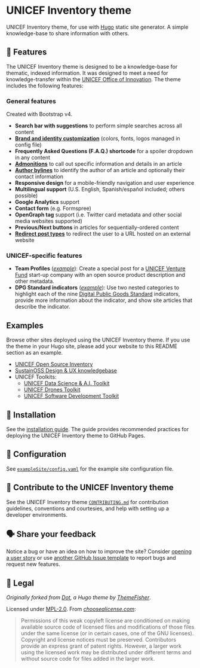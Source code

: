 UNICEF Inventory theme
======================

<!--
    Style rule: one sentence per line please!
    This makes git diffs easier to read. :)
-->

UNICEF Inventory theme, for use with [Hugo](https://gohugo.io/) static site generator.
A simple knowledge-base to share information with others.


## :star2: Features

The UNICEF Inventory theme is designed to be a knowledge-base for thematic, indexed information.
It was designed to meet a need for knowledge-transfer within the [UNICEF Office of Innovation](https://www.unicef.org/innovation/).
The theme includes the following features:

### General features

Created with Bootstrap v4.

* **Search bar with suggestions** to perform simple searches across all content
* [**Brand and identity customization**](https://unicef.github.io/inventory-hugo-theme/features/brand-identity/) (colors, fonts, logos managed in config file)
* **Frequently Asked Questions (F.A.Q.) shortcode** for a spoiler dropdown in any content
* [**Admonitions**](https://unicef.github.io/inventory-hugo-theme/features/admonitions/) to call out specific information and details in an article
* [**Author bylines**](https://unicef.github.io/inventory-hugo-theme/features/author-byline/) to identify the author of an article and optionally their contact information
* **Responsive design** for a mobile-friendly navigation and user experience
* **Multilingual support** (U.S. English, Spanish/español included; others possible)
* **Google Analytics** support
* **Contact form** (e.g. Formspree)
* **OpenGraph tag** support (i.e. Twitter card metadata and other social media websites supported)
* **Previous/Next buttons** in articles for sequentially-ordered content
* [**Redirect post types**](https://unicef.github.io/inventory-hugo-theme/features/redirect/) to redirect the user to a URL hosted on an external website

### UNICEF-specific features

* **Team Profiles** ([_example_](https://unicef.github.io/inventory/cohorts/)):
  Create a special post for a [UNICEF Venture Fund](https://www.unicefinnovationfund.org/) start-up company with an open source product description and other metadata.
* **DPG Standard indicators** ([_example_](https://unicef.github.io/inventory/dpg-indicators/)):
  Use two nested categories to highlight each of the nine [Digital Public Goods Standard](https://digitalpublicgoods.net/standard/) indicators, provide more information about the indicator, and show site articles that describe the indicator.


## Examples

Browse other sites deployed using the UNICEF Inventory theme.
If you use the theme in your Hugo site, please add your website to this README section as an example.

* [UNICEF Open Source Inventory](https://unicef.github.io/inventory/)
* [SustainOSS Design & UX knowledgebase](https://sustainers.github.io/design/)
* UNICEF Toolkits:
    * [UNICEF Data Science & A.I. Toolkit](https://unicef.github.io/ooi-toolkit-ds/)
    * [UNICEF Drones Toolkit](https://unicef.github.io/drone-4sdgtoolkit/)
    * [UNICEF Software Development Toolkit](https://unicef.github.io/ooi-toolkit-software/)


## :electric_plug: Installation

See the [installation guide](https://unicef.github.io/inventory-hugo-theme/install/new-site/).
The guide provides recommended practices for deploying the UNICEF Inventory theme to GitHub Pages.


## :nut_and_bolt: Configuration

See [`exampleSite/config.yaml`](https://github.com/unicef/inventory-hugo-theme/blob/main/exampleSite/config.yaml) for the example site configuration file.


## :busts_in_silhouette: Contribute to the UNICEF Inventory theme

<!-- TODO: Migrate to an article in the example site. -->

See the UNICEF Inventory theme [`CONTRIBUTING.md`](https://github.com/unicef/inventory-hugo-theme/blob/main/.github/CONTRIBUTING.md) for contribution guidelines, conventions and courtesies, and help with setting up a developer environments.


## :speaking_head: Share your feedback

Notice a bug or have an idea on how to improve the site?
Consider [opening a user story](https://github.com/unicef/inventory-hugo-theme/issues/new?assignees=&labels=C%3A+design+thinking%2C%3F%3A+needs+triage&template=04-user-story.yml&title=As+a+%5Btype+of+user%5D%2C+I+want+%5Ban+action%5D+so+that+%5Ba+benefit%2Fa+value%5D.) or use [another GitHub Issue template](https://github.com/unicef/inventory-hugo-theme/issues/new/choose) to report bugs and request new features.


## :memo: Legal

_Originally forked from [Dot](https://github.com/themefisher/dot-hugo), a Hugo theme by [ThemeFisher](https://themefisher.com/hugo-themes)_.

Licensed under [MPL-2.0](https://www.mozilla.org/en-US/MPL/ "About the Mozilla Public License").
From [_choosealicense.com_](https://choosealicense.com/licenses/mpl-2.0/):

> Permissions of this weak copyleft license are conditioned on making available source code of licensed files and modifications of those files under the same license (or in certain cases, one of the GNU licenses).
> Copyright and license notices must be preserved.
> Contributors provide an express grant of patent rights.
> However, a larger work using the licensed work may be distributed under different terms and without source code for files added in the larger work.
